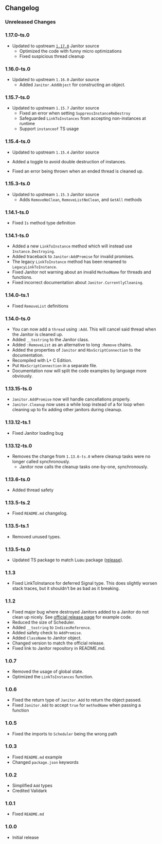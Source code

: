 ## Changelog

### Unreleased Changes

### 1.17.0-ts.0

- Updated to upstream [`1.17.0`](https://github.com/howmanysmall/Janitor/releases/tag/v1.17.0) Janitor source
  - Optimized the code with funny micro optimizations
  - Fixed suspicious thread cleanup

### 1.16.0-ts.0

- Updated to upstream `1.16.0` Janitor source
  - Added `Janitor.AddObject` for constructing an object.

### 1.15.7-ts.0

- Updated to upstream `1.15.7` Janitor source
  - Fixed an error when setting `SuppressInstanceReDestroy`
  - Safeguarded `LinkToInstances` from accepting non-instances at runtime
  - Support `instanceof` TS usage

### 1.15.4-ts.0

- Updated to upstream `1.15.4` Janitor source

- Added a toggle to avoid double destruction of instances.
- Fixed an error being thrown when an ended thread is cleaned up.

### 1.15.3-ts.0

- Updated to upstream `1.15.3` Janitor source
  - Adds `RemoveNoClean`, `RemoveListNoClean`, and `GetAll` methods

### 1.14.1-ts.0

- Fixed `Is` method type definition

### 1.14.1-ts.0

- Added a new `LinkToInstance` method which will instead use `Instance.Destroying`.
- Added traceback to `Janitor:AddPromise` for invalid promises.
- The legacy `LinkToInstance` method has been renamed to `LegacyLinkToInstance`.
- Fixed Janitor not warning about an invalid `MethodName` for threads and functions.
- Fixed incorrect documentation about `Janitor.CurrentlyCleaning`.

### 1.14.0-ts.1

- Fixed `RemoveList` definitions

### 1.14.0-ts.0

- You can now add a `thread` using `:Add`. This will cancel said thread when the Janitor is cleaned up.
- Added `__tostring` to the Janitor class.
- Added `:RemoveList` as an alternative to long `:Remove` chains.
- Added the properties of `Janitor` and `RbxScriptConnection` to the documentation.
- Recompiled with L+ C Edition.
- Put `RbxScriptConnection` in a separate file.
- Documentation now will split the code examples by language more obviously.

### 1.13.15-ts.0

- `Janitor.AddPromise` now will handle cancellations properly.
- `Janitor.Cleanup` now uses a while loop instead of a for loop when cleaning up to fix adding other janitors during cleanup.

### 1.13.12-ts.1

- Fixed Janitor loading bug

### 1.13.12-ts.0

- Removes the change from `1.13.6-ts.0` where cleanup tasks were no longer called synchronously.
  - Janitor now calls the cleanup tasks one-by-one, synchronously.

### 1.13.6-ts.0

- Added thread safety

### 1.13.5-ts.2

- Fixed `README.md` changelog.

### 1.13.5-ts.1

- Removed unused types.

### 1.13.5-ts.0

- Updated TS package to match Luau package ([release](https://github.com/howmanysmall/Janitor/releases/tag/1.13.5)).

### 1.1.3

- Fixed LinkToInstance for deferred Signal type. This does slightly worsen stack traces, but it shouldn't be as bad as it breaking.

### 1.1.2

- Fixed major bug where destroyed Janitors added to a Janitor do not clean up nicely. See [official release page](https://github.com/howmanysmall/Janitor/releases/tag/1.1.2) for example code.
- Reduced the size of Scheduler.
- Added `__tostring` to `IndicesReference`.
- Added safety check to `AddPromise`.
- Added `ClassName` to Janitor object.
- Changed version to match the official release.
- Fixed link to Janitor repository in README.md.

### 1.0.7

- Removed the usage of global state.
- Optimized the `LinkToInstances` function.

### 1.0.6

- Fixed the return type of `Janitor.Add` to return the object passed.
- Fixed `Janitor.Add` to accept `true` for `methodName` when passing a function

### 1.0.5

- Fixed the imports to `Scheduler` being the wrong path

### 1.0.3

- Fixed `README.md` example
- Changed `package.json` keywords

### 1.0.2

- Simplified `Add` types
- Credited Validark

### 1.0.1

- Fixed `README.md`

### 1.0.0

- Initial release
